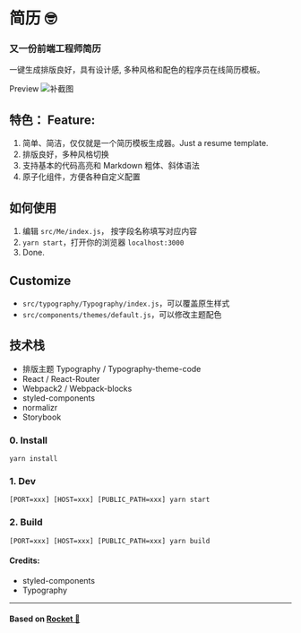 # 简历 🤓
### 又一份前端工程师简历

一键生成排版良好，具有设计感, 多种风格和配色的程序员在线简历模板。

Preview
![补截图]()

## 特色： Feature:
1. 简单、简洁，仅仅就是一个简历模板生成器。Just a resume template.
2. 排版良好，多种风格切换
3. 支持基本的代码高亮和 Markdown 粗体、斜体语法
4. 原子化组件，方便各种自定义配置


## 如何使用
1. 编辑 `src/Me/index.js`， 按字段名称填写对应内容
2. `yarn start`，打开你的浏览器 `localhost:3000`
3. Done.


## Customize
- `src/typography/Typography/index.js`，可以覆盖原生样式
- `src/components/themes/default.js`，可以修改主题配色


## 技术栈
- 排版主题 Typography / Typography-theme-code
- React / React-Router
- Webpack2 / Webpack-blocks
- styled-components
- normalizr
- Storybook

### 0. Install
`yarn install`

### 1. Dev
`[PORT=xxx] [HOST=xxx] [PUBLIC_PATH=xxx] yarn start`

### 2. Build
`[PORT=xxx] [HOST=xxx] [PUBLIC_PATH=xxx] yarn build`


#### Credits:
- styled-components
- Typography

---
#### Based on [Rocket 🚀](https://github.com/cool4zbl/rocket)
